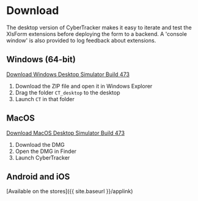# Download

The desktop version of CyberTracker makes it easy to iterate and test the XlsForm extensions before deploying the form to a backend. A 'console window' is also provided to log feedback about extensions.

## Windows (64-bit)
[Download Windows Desktop Simulator Build 473](https://ctwiki.blob.core.windows.net/bin/CT-build-473-win64.zip)

1. Download the ZIP file and open it in Windows Explorer
2. Drag the folder `CT_desktop` to the desktop
3. Launch `CT` in that folder

## MacOS
[Download MacOS Desktop Simulator Build 473](https://ctwiki.blob.core.windows.net/bin/CT-build-473-mac.dmg)

1. Download the DMG
2. Open the DMG in Finder
3. Launch CyberTracker

## Android and iOS
[Available on the stores]({{ site.baseurl }}/applink)
